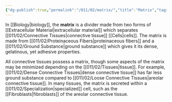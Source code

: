 ```yaml
---
{"dg-publish":true,"permalink":"/011/02/matrix/","title":"Matrix","tags":["BIOL422"],"noteIcon":"1","created":"2024-09-26T13:45:04.102-07:00","updated":"2024-09-26T15:21:09.071-07:00"}
---
```


In [[Biology\|biology]], the **matrix** is a divider made from two forms of [[Extracellular Material\|extracellular material]] which separates [[011/02/Connective Tissues\|connective tissue]] [[Cells\|cells]]. The matrix is made from [[011/02/Proteinaceous Fibers\|proteinaceous fibers]] and a [[011/02/Ground Substance\|ground substance]] which gives it its dense, gelatinous, yet adhesive properties.

All connective tissues possess a matrix, though some aspects of the matrix may be minimized depending on the [[011/02/Tissues\|tissue]]. For example, [[011/02/Dense Connective Tissues\|dense connective tissue]] has far less ground substance compared to [[011/02/Loose Connective Tissues\|areolar connective tissue]]. In many tissues, the matrix is secreted within a [[011/02/Specialization\|specialized]] cell, such as the [[Fibroblasts\|fibroblasts]] of the areolar connective tissue.
